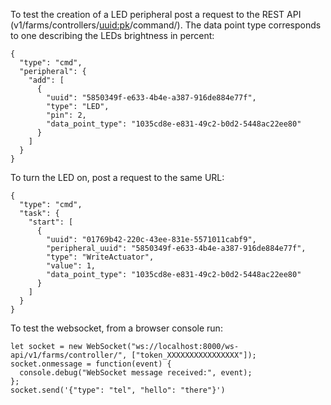 To test the creation of a LED peripheral post a request to the REST API
(v1/farms/controllers/<uuid:pk>/command/). The data point type corresponds to
one describing the LEDs brightness in percent:

    {
      "type": "cmd",
      "peripheral": {
        "add": [
          {
            "uuid": "5850349f-e633-4b4e-a387-916de884e77f",
            "type": "LED",
            "pin": 2,
            "data_point_type": "1035cd8e-e831-49c2-b0d2-5448ac22ee80"
          }
        ]
      }
    }

To turn the LED on, post a request to the same URL:

    {
      "type": "cmd",
      "task": {
        "start": [
          {
            "uuid": "01769b42-220c-43ee-831e-5571011cabf9",
            "peripheral_uuid": "5850349f-e633-4b4e-a387-916de884e77f",
            "type": "WriteActuator",
            "value": 1,
            "data_point_type": "1035cd8e-e831-49c2-b0d2-5448ac22ee80"
          }
        ]
      }
    }

To test the websocket, from a browser console run:

    let socket = new WebSocket("ws://localhost:8000/ws-api/v1/farms/controller/", ["token_XXXXXXXXXXXXXXXX"]);
    socket.onmessage = function(event) {
      console.debug("WebSocket message received:", event);
    };
    socket.send('{"type": "tel", "hello": "there"}')
